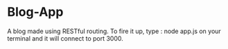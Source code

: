 # Blog-App

A blog made using RESTful routing. To fire it up, type : node app.js on your terminal and it will connect to port 3000.
